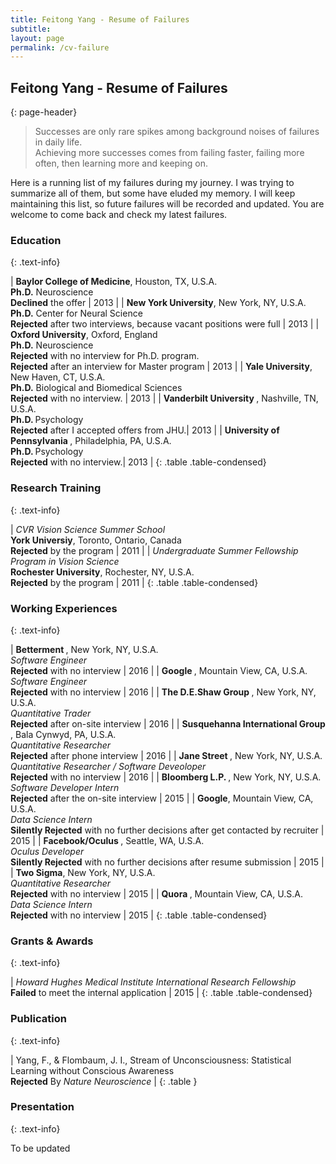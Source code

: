 ```yaml
---
title: Feitong Yang - Resume of Failures
subtitle: 
layout: page
permalink: /cv-failure
---
```


## Feitong Yang - Resume of Failures
{: page-header}

> Successes are only rare spikes among background noises of failures in daily life. 
<br> Achieving more successes comes from failing faster, failing more often, then learning more and keeping on. 

Here is a running list of my failures during my journey. I was trying to summarize all of them, but some have eluded my memory. I will keep maintaining this list, so future failures will be recorded and updated. You are welcome to come back and check my latest failures.

### Education
{: .text-info}

| <strong>Baylor College of Medicine</strong>, Houston, TX, U.S.A. <br/> <strong>Ph.D.</strong> Neuroscience <br > **Declined** the offer | 2013 | 
| <strong>New York University</strong>, New York, NY, U.S.A. <br/> <strong>Ph.D.</strong> Center for Neural Science <br > **Rejected** after two interviews, because vacant positions were full | 2013 |
| <strong>Oxford University</strong>, Oxford, England <br/> <strong>Ph.D.</strong> Neuroscience <br > **Rejected** with no interview for Ph.D. program. <br> **Rejected** after an interview for Master program | 2013 |
| <strong>Yale University</strong>, New Haven, CT, U.S.A. <br/> <strong>Ph.D.</strong> Biological and Biomedical Sciences <br > **Rejected** with no interview. | 2013 |
| <strong>Vanderbilt University </strong>, Nashville, TN, U.S.A. <br/> <strong>Ph.D. </strong> Psychology <br > **Rejected** after I accepted offers from JHU.| 2013 |
| <strong>University of Pennsylvania </strong>, Philadelphia, PA, U.S.A. <br/> <strong>Ph.D. </strong> Psychology <br > **Rejected** with no interview.| 2013 |
{: .table .table-condensed}

### Research Training
{: .text-info}

| _CVR Vision Science Summer School_ <br /> **York Universiy**, Toronto, Ontario, Canada <br /> **Rejected** by the program | 2011 |
| _Undergraduate Summer Fellowship Program in Vision Science_ <br /> **Rochester University**, Rochester, NY, U.S.A. <br /> **Rejected** by the program | 2011 |
{: .table .table-condensed}

### Working Experiences
{: .text-info}

| <strong> Betterment </strong>, New York, NY, U.S.A. <br/> _Software Engineer_ <br > **Rejected** with no interview | 2016 | 
| <strong> Google </strong>, Mountain View, CA, U.S.A. <br/> _Software Engineer_ <br > **Rejected** with no interview | 2016 | 
| <strong> The D.E.Shaw Group </strong>, New York, NY, U.S.A. <br/> _Quantitative Trader_ <br > **Rejected** after on-site interview | 2016 | 
| <strong> Susquehanna International Group </strong>, Bala Cynwyd, PA, U.S.A. <br/> _Quantitative Researcher_ <br > **Rejected** after phone interview | 2016 | 
| <strong>Jane Street </strong>, New York, NY, U.S.A. <br/> _Quantitative Researcher / Software Deveoloper_ <br > **Rejected** with no interview | 2016 | 
| <strong>Bloomberg L.P. </strong>, New York, NY, U.S.A. <br/> _Software Developer Intern_ <br > **Rejected** after the on-site interview | 2015 | 
| <strong>Google</strong>, Mountain View, CA, U.S.A. <br/> _Data Science Intern_ <br > **Silently Rejected** with no further decisions after get contacted by recruiter | 2015 | 
| <strong>Facebook/Oculus </strong>, Seattle, WA, U.S.A. <br/> _Oculus Developer_ <br > **Silently Rejected** with no further decisions after resume submission | 2015 | 
| <strong>Two Sigma</strong>, New York, NY, U.S.A. <br/> _Quantitative Researcher_ <br > **Rejected** with no interview | 2015 | 
| <strong>Quora </strong>, Mountain View, CA, U.S.A. <br/> _Data Science Intern_  <br > **Rejected** with no interview | 2015 | 
{: .table .table-condensed}

### Grants & Awards
{: .text-info}

| _Howard Hughes Medical Institute International Research Fellowship_ <br> **Failed** to meet the internal application | 2015 | 
{: .table .table-condensed}

### Publication
{: .text-info}

| Yang, F., & Flombaum, J. I., Stream of Unconsciousness: Statistical Learning without Conscious Awareness <br> **Rejected** By _Nature Neuroscience_ |
{: .table }

### Presentation
{: .text-info}

To be updated